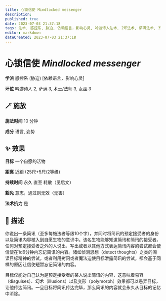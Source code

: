 ```yaml
---
title: 心锁信使 Mindlocked messenger
description: 
published: true
date: 2023-07-03 21:37:18
tags: 法术, 惑控系, 胁迫, 依赖语言，影响心灵, 吟游诗人法术, 2环法术, 萨满法术, 3环法术, 术士/法师法术, 女巫法术
editor: markdown
dateCreated: 2023-07-03 21:37:18
---
```


# **心锁信使** *Mindlocked messenger*

**学派** 惑控系 (胁迫) \[依赖语言，影响心灵\] 

**环位** 吟游诗人 2, 萨满 3, 术士/法师 3, 女巫 3

## 🪄 施放

**施法时间** 10 分钟

**成分** 语言, 姿势

## ✨ 效果 

**目标** 一个自愿的活物 

**距离** 近距 (25尺+5尺/2等级)  

**持续时间** 永久 直至 耗散（见后文） 

**豁免** 意志，通过则无效（无害）

**法术抗力** 是

## 📖 描述

你说出一条简讯（至多每施法者等级10个字），并同时将简讯的预定接受者的身份以及简讯内容植入到自愿生物的意识中。该名生物能够知道简讯和简讯的接受者。任何对预定接受者之外的人说出、写出或者以其他方式表达简讯内容的尝试都会使信使在1d6分钟内忘记简讯的内容。诸如侦测思想（detect thoughts）之类的阅读目标精神的尝试，或者利用拷问或者魔法迫使目标泄露简讯的尝试，都会基于同样的原因让信使短暂忘记简讯的内容。

目标仅能对自己认为是预定接受者的某人说出简讯的内容，这意味着易容（disguises）、幻术（illusions）以及变形（polymorph）效果都可以愚弄目标，让他传达简讯。一旦目标将简讯传达完毕，那么简讯的内容就会永久从目标的记忆中消除。
    